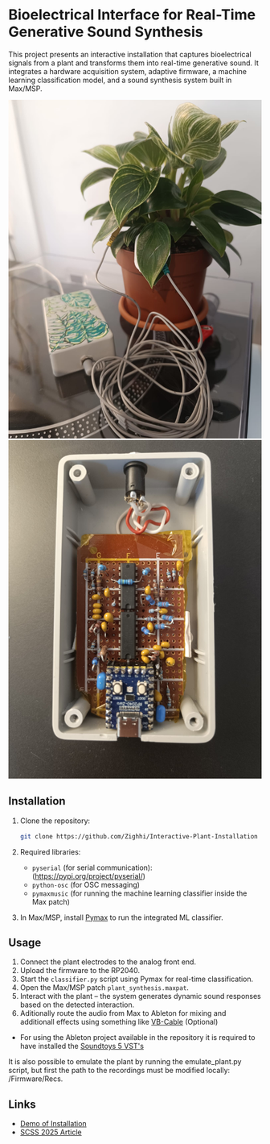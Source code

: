# Bioelectrical Interface for Real-Time Generative Sound Synthesis

This project presents an interactive installation that captures bioelectrical signals from a plant and transforms them into real-time generative sound. It integrates a hardware acquisition system, adaptive firmware, a machine learning classification model, and a sound synthesis system built in Max/MSP.

<img src="assets/plant.jpeg" alt="Plant Setup" width="600"/>
<!-- image resize -->
<img src="assets/interface.jpeg" alt="Hardware Interface" width="600"/>

## Installation

1. Clone the repository:
   ```bash
   git clone https://github.com/Zighhi/Interactive-Plant-Installation
   ```
3. Required libraries:
   - `pyserial` (for serial communication): (https://pypi.org/project/pyserial/)
   - `python-osc` (for OSC messaging)
   - `pymaxmusic` (for running the machine learning classifier inside the Max patch)

4. In Max/MSP, install [Pymax](https://www.danielbrownmusic.com/pymaxmusic/installation/) to run the integrated ML classifier.

## Usage

1. Connect the plant electrodes to the analog front end.
2. Upload the firmware to the RP2040.
3. Start the `classifier.py` script using Pymax for real-time classification.
4. Open the Max/MSP patch `plant_synthesis.maxpat`.
5. Interact with the plant – the system generates dynamic sound responses based on the detected interaction.
6. Aditionally route the audio from Max to Ableton for mixing and additionall effects using something like [VB-Cable](https://vb-audio.com/Cable/) (Optional)
  -   For using the Ableton project available in the repository it is required to have installed the [Soundtoys 5 VST's](https://www.soundtoys.com/product/soundtoys-5/)

It is also possible to emulate the plant by running the emulate_plant.py script, but first the path to the recordings must be modified locally: /Firmware/Recs.

## Links

- [Demo of Installation](https://www.youtube.com/shorts/a0tIL53fTJs)  
- [SCSS 2025 Article](Documentation/SCSS%20Interfață%20bioelectrică%20pentru%20sinteză%20sonoră%20generativă%20în%20timp%20real%20-%20Zglimbea%20Andrei%20-%202025.pdf)  

